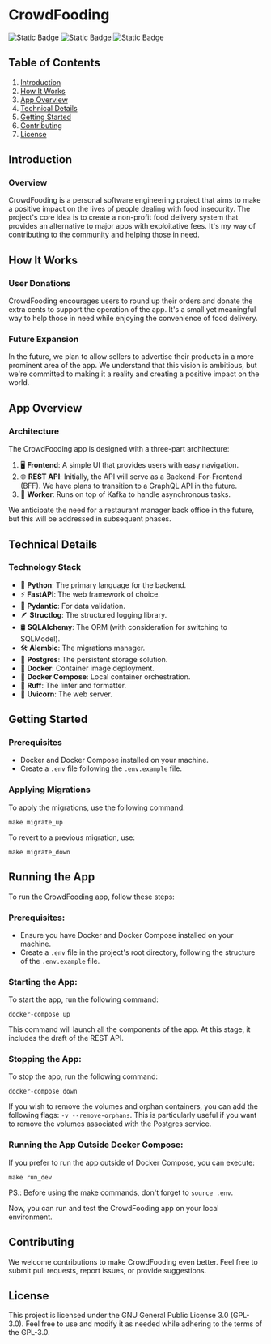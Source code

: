 # CrowdFooding

![Static Badge](https://img.shields.io/badge/linkedin-Yuri%20Soares-gray?logo=linkedin&labelColor=blue&link=https%3A%2F%2Fwww.linkedin.com%2Fin%2Fyuri-araujo%2F%3Flocale%3Den_US)
![Static Badge](https://img.shields.io/badge/license-GPL%203.0-orange)
![Static Badge](https://img.shields.io/badge/python-3.11-blue)




## Table of Contents
1. [Introduction](#introduction)
2. [How It Works](#how-it-works)
3. [App Overview](#app-overview)
4. [Technical Details](#technical-details)
5. [Getting Started](#getting-started)
6. [Contributing](#contributing)
7. [License](#license)

## Introduction

### Overview
CrowdFooding is a personal software engineering project that aims to make a positive impact on the lives of people 
dealing with food insecurity. The project's core idea is to create a non-profit food delivery system that provides an 
alternative to major apps with exploitative fees. It's my way of contributing to the community and helping those in 
need.

## How It Works

### User Donations
CrowdFooding encourages users to round up their orders and donate the extra cents to support the operation of the app. 
It's a small yet meaningful way to help those in need while enjoying the convenience of food delivery.

### Future Expansion
In the future, we plan to allow sellers to advertise their products in a more prominent area of the app. We understand 
that this vision is ambitious, but we're committed to making it a reality and creating a positive impact on the world.

## App Overview

### Architecture
The CrowdFooding app is designed with a three-part architecture:

1. 🖥️ **Frontend**: A simple UI that provides users with easy navigation.
2. 🌐 **REST API**: Initially, the API will serve as a Backend-For-Frontend (BFF). We have plans to transition to a 
GraphQL API in the future.
3. 🚀 **Worker**: Runs on top of Kafka to handle asynchronous tasks.

We anticipate the need for a restaurant manager back office in the future, but this will be addressed in subsequent 
phases.

## Technical Details

### Technology Stack
- 🐍 **Python**: The primary language for the backend.
- ⚡ **FastAPI**: The web framework of choice.
- 📝 **Pydantic**: For data validation.
- 🪶 **Structlog**: The structured logging library.
- 🛢️ **SQLAlchemy**: The ORM (with consideration for switching to SQLModel).
- 🛠️ **Alembic**: The migrations manager.
- 🐘 **Postgres**: The persistent storage solution.
- 🐳 **Docker**: Container image deployment.
- 🐳 **Docker Compose**: Local container orchestration.
- 📏 **Ruff**: The linter and formatter.
- 🚀 **Uvicorn**: The web server.

## Getting Started

### Prerequisites
- Docker and Docker Compose installed on your machine.
- Create a `.env` file following the `.env.example` file.

### Applying Migrations
To apply the migrations, use the following command:
```shell
make migrate_up
```

To revert to a previous migration, use:
```shell
make migrate_down
```

## Running the App
To run the CrowdFooding app, follow these steps:

### Prerequisites:
- Ensure you have Docker and Docker Compose installed on your machine.
- Create a `.env` file in the project's root directory, following the structure of the `.env.example` file.

### Starting the App:
To start the app, run the following command:

```shell
docker-compose up
```
This command will launch all the components of the app. At this stage, it includes the draft of the REST API.

### Stopping the App:
To stop the app, run the following command:
```shell
docker-compose down
```
If you wish to remove the volumes and orphan containers, you can add the following flags: `-v --remove-orphans`. This is 
particularly useful if you want to remove the volumes associated with the Postgres service.

### Running the App Outside Docker Compose:
If you prefer to run the app outside of Docker Compose, you can execute:
```shell
make run_dev
```
PS.: Before using the make commands, don't forget to `source .env`.

Now, you can run and test the CrowdFooding app on your local environment.

## Contributing
We welcome contributions to make CrowdFooding even better. Feel free to submit pull requests, report issues, or provide
suggestions.

## License
This project is licensed under the GNU General Public License 3.0 (GPL-3.0). Feel free to use and modify it as needed 
while adhering to the terms of the GPL-3.0.